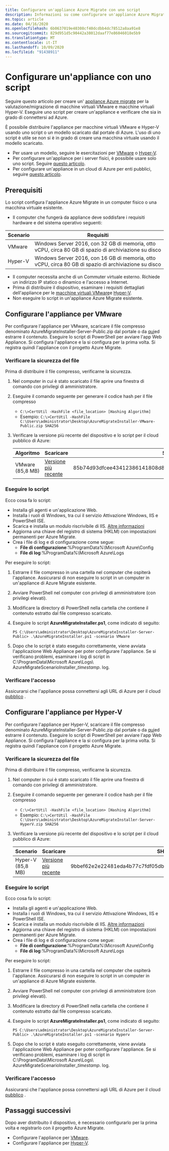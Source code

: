 ```yaml
---
title: Configurare un'appliance Azure Migrate con uno script
description: Informazioni su come configurare un'appliance Azure Migrate con uno script
ms.topic: article
ms.date: 04/16/2020
ms.openlocfilehash: 6b0637019e40308cf40dcdbb4dc78512a8aa91e8
ms.sourcegitcommit: 829d951d5c90442a38012daaf77e86046018e5b9
ms.translationtype: MT
ms.contentlocale: it-IT
ms.lasthandoff: 10/09/2020
ms.locfileid: "91438911"
---
```

# <a name="set-up-an-appliance-with-a-script"></a>Configurare un'appliance con uno script

Seguire questo articolo per creare un' [appliance Azure migrate](./migrate-appliance-architecture.md) per la valutazione/migrazione di macchine virtuali VMware e macchine virtuali Hyper-V. Eseguire uno script per creare un'appliance e verificare che sia in grado di connettersi ad Azure. 

È possibile distribuire l'appliance per macchine virtuali VMware e Hyper-V usando uno script o un modello scaricato dal portale di Azure. L'uso di uno script è utile se non si è in grado di creare una macchina virtuale usando il modello scaricato.

- Per usare un modello, seguire le esercitazioni per [VMware](tutorial-prepare-vmware.md) o [Hyper-V](tutorial-prepare-hyper-v.md).
- Per configurare un'appliance per i server fisici, è possibile usare solo uno script. Seguire [questo articolo](how-to-set-up-appliance-physical.md).
- Per configurare un'appliance in un cloud di Azure per enti pubblici, seguire [questo articolo](deploy-appliance-script-government.md).

## <a name="prerequisites"></a>Prerequisiti

Lo script configura l'appliance Azure Migrate in un computer fisico o una macchina virtuale esistente.

- Il computer che fungerà da appliance deve soddisfare i requisiti hardware e del sistema operativo seguenti:

Scenario | Requisiti
--- | ---
VMware | Windows Server 2016, con 32 GB di memoria, otto vCPU, circa 80 GB di spazio di archiviazione su disco
Hyper-V | Windows Server 2016, con 16 GB di memoria, otto vCPU, circa 80 GB di spazio di archiviazione su disco
- Il computer necessita anche di un Commuter virtuale esterno. Richiede un indirizzo IP statico o dinamico e l'accesso a Internet.
- Prima di distribuire il dispositivo, esaminare i requisiti dettagliati dell'appliance per le [macchine virtuali VMware](migrate-appliance.md#appliance---vmware)e [Hyper-V](migrate-appliance.md#appliance---hyper-v).
- Non eseguire lo script in un'appliance Azure Migrate esistente.

## <a name="set-up-the-appliance-for-vmware"></a>Configurare l'appliance per VMware

Per configurare l'appliance per VMware, scaricare il file compresso denominato AzureMigrateInstaller-Server-Public.zip dal portale o da [qui](https://go.microsoft.com/fwlink/?linkid=2140334)ed estrarre il contenuto. Eseguire lo script di PowerShell per avviare l'app Web Appliance. Si configura l'appliance e la si configura per la prima volta. Si registra quindi l'appliance con il progetto Azure Migrate.


### <a name="verify-file-security"></a>Verificare la sicurezza del file

Prima di distribuire il file compresso, verificarne la sicurezza.

1. Nel computer in cui è stato scaricato il file aprire una finestra di comando con privilegi di amministratore.
2. Eseguire il comando seguente per generare il codice hash per il file compresso
    - ```C:\>CertUtil -HashFile <file_location> [Hashing Algorithm]```
    - Esempio: ```C:\>CertUtil -HashFile C:\Users\administrator\Desktop\AzureMigrateInstaller-VMware-Public.zip SHA256```
3. Verificare la versione più recente del dispositivo e lo script per il cloud pubblico di Azure:

    **Algoritmo** | **Scaricare** | **SHA256**
    --- | --- | ---
    VMware (85,8 MB) | [Versione più recente](https://go.microsoft.com/fwlink/?linkid=2116601) | 85b74d93dfcee43412386141808d82147916330e6669df94c7969fe1b3d0fe72



### <a name="run-the-script"></a>Eseguire lo script

Ecco cosa fa lo script:

- Installa gli agenti e un'applicazione Web.
- Installa i ruoli di Windows, tra cui il servizio Attivazione Windows, IIS e PowerShell ISE.
- Scarica e installa un modulo riscrivibile di IIS. [Altre informazioni](https://www.microsoft.com/download/details.aspx?id=7435)
- Aggiorna una chiave del registro di sistema (HKLM) con impostazioni permanenti per Azure Migrate.
- Crea i file di log e di configurazione come segue:
    - **File di configurazione**:%ProgramData%\Microsoft Azure\Config
    - **File di log**:%ProgramData%\Microsoft Azure\Logs

Per eseguire lo script:

1. Estrarre il file compresso in una cartella nel computer che ospiterà l'appliance. Assicurarsi di non eseguire lo script in un computer in un'appliance di Azure Migrate esistente.
2. Avviare PowerShell nel computer con privilegi di amministratore (con privilegi elevati).
3. Modificare la directory di PowerShell nella cartella che contiene il contenuto estratto dal file compresso scaricato.
4. Eseguire lo script **AzureMigrateInstaller.ps1**, come indicato di seguito:

    ``` PS C:\Users\administrator\Desktop\AzureMigrateInstaller-Server-Public> .\AzureMigrateInstaller.ps1 -scenario VMware ```
   
5. Dopo che lo script è stato eseguito correttamente, viene avviata l'applicazione Web Appliance per poter configurare l'appliance. Se si verificano problemi, esaminare i log di script in C:\ProgramData\Microsoft Azure\Logs\ AzureMigrateScenarioInstaller_<em>timestamp</em>. log.

### <a name="verify-access"></a>Verificare l'accesso

Assicurarsi che l'appliance possa connettersi agli URL di Azure per il cloud [pubblico](migrate-appliance.md#public-cloud-urls) .

## <a name="set-up-the-appliance-for-hyper-v"></a>Configurare l'appliance per Hyper-V

Per configurare l'appliance per Hyper-V, scaricare il file compresso denominato AzureMigrateInstaller-Server-Public.zip dal portale o da [qui](https://go.microsoft.com/fwlink/?linkid=2105112)ed estrarre il contenuto. Eseguire lo script di PowerShell per avviare l'app Web Appliance. Si configura l'appliance e la si configura per la prima volta. Si registra quindi l'appliance con il progetto Azure Migrate.


### <a name="verify-file-security"></a>Verificare la sicurezza del file

Prima di distribuire il file compresso, verificarne la sicurezza.

1. Nel computer in cui è stato scaricato il file aprire una finestra di comando con privilegi di amministratore.
2. Eseguire il comando seguente per generare il codice hash per il file compresso
    - ```C:\>CertUtil -HashFile <file_location> [Hashing Algorithm]```
    - Esempio: ```C:\>CertUtil -HashFile C:\Users\administrator\Desktop\AzureMigrateInstaller-Server-HyperV.zip SHA256```

3. Verificare la versione più recente del dispositivo e lo script per il cloud pubblico di Azure:

    **Scenario** | **Scaricare** | **SHA256**
    --- | --- | ---
    Hyper-V (85,8 MB) | [Versione più recente](https://go.microsoft.com/fwlink/?linkid=2116657) |  9bbef62e2e22481eda4b77c7fdf05db98c3767c20f0a873114fb0dcfa6ed682a

### <a name="run-the-script"></a>Eseguire lo script

Ecco cosa fa lo script:

- Installa gli agenti e un'applicazione Web.
- Installa i ruoli di Windows, tra cui il servizio Attivazione Windows, IIS e PowerShell ISE.
- Scarica e installa un modulo riscrivibile di IIS. [Altre informazioni](https://www.microsoft.com/download/details.aspx?id=7435)
- Aggiorna una chiave del registro di sistema (HKLM) con impostazioni permanenti per Azure Migrate.
- Crea i file di log e di configurazione come segue:
    - **File di configurazione**:%ProgramData%\Microsoft Azure\Config
    - **File di log**:%ProgramData%\Microsoft Azure\Logs

Per eseguire lo script:

1. Estrarre il file compresso in una cartella nel computer che ospiterà l'appliance. Assicurarsi di non eseguire lo script in un computer in un'appliance di Azure Migrate esistente.
2. Avviare PowerShell nel computer con privilegi di amministratore (con privilegi elevati).
3. Modificare la directory di PowerShell nella cartella che contiene il contenuto estratto dal file compresso scaricato.
4. Eseguire lo script **AzureMigrateInstaller.ps1**, come indicato di seguito: 

    ``` PS C:\Users\administrator\Desktop\AzureMigrateInstaller-Server-Public> .\AzureMigrateInstaller.ps1 -scenario Hyperv ```
   
5. Dopo che lo script è stato eseguito correttamente, viene avviata l'applicazione Web Appliance per poter configurare l'appliance. Se si verificano problemi, esaminare i log di script in C:\ProgramData\Microsoft Azure\Logs\ AzureMigrateScenarioInstaller_<em>timestamp</em>. log.

### <a name="verify-access"></a>Verificare l'accesso

Assicurarsi che l'appliance possa connettersi agli URL di Azure per il cloud [pubblico](migrate-appliance.md#public-cloud-urls) .

## <a name="next-steps"></a>Passaggi successivi

Dopo aver distribuito il dispositivo, è necessario configurarlo per la prima volta e registrarlo con il progetto Azure Migrate.

- Configurare l'appliance per [VMware](how-to-set-up-appliance-vmware.md#configure-the-appliance).
- Configurare l'appliance per [Hyper-V](how-to-set-up-appliance-hyper-v.md#configure-the-appliance).
